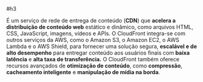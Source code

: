 #h3 

É um serviço de rede de entrega de conteúdo (**CDN**) que **acelera a distribuição de conteúdo web** estático e dinâmico, como arquivos HTML, CSS, JavaScript, imagens, vídeos e APIs. O CloudFront integra-se com outros serviços da AWS, como o Amazon S3, o Amazon EC2, o AWS Lambda e o AWS Shield, para fornecer uma solução segura, **escalável e de alto desempenho** para entregar conteúdo aos usuários finais com **baixa latência** e **alta taxa de transferência.** O CloudFront também oferece recursos avançados de **otimização de conteúdo**, como **compressão**, **cacheamento inteligente** e **manipulação de mídia na borda**.